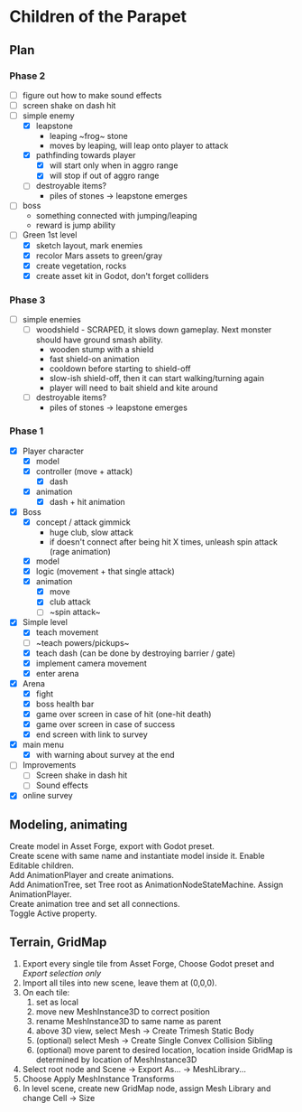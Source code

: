 # Children of the Parapet

## Plan

### Phase 2

- [ ] figure out how to make sound effects
- [ ] screen shake on dash hit
- [ ] simple enemy
	- [x] leapstone
		- leaping ~frog~ stone
		- moves by leaping, will leap onto player to attack
	- [x] pathfinding towards player
		- [x] will start only when in aggro range
		- [x] will stop if out of aggro range
	- [ ] destroyable items?
		- piles of stones -> leapstone emerges
- [ ] boss
	- something connected with jumping/leaping
	- reward is jump ability
- [ ] Green 1st level
	- [x] sketch layout, mark enemies
	- [x] recolor Mars assets to green/gray
	- [x] create vegetation, rocks
	- [x] create asset kit in Godot, don't forget colliders

### Phase 3

- [ ] simple enemies
	- [ ] woodshield - SCRAPED, it slows down gameplay. Next monster should have ground smash ability.
		- wooden stump with a shield
		- fast shield-on animation
		- cooldown before starting to shield-off
		- slow-ish shield-off, then it can start walking/turning again
		- player will need to bait shield and kite around
	- [ ] destroyable items?
		- piles of stones -> leapstone emerges

### Phase 1

- [x] Player character
	- [x] model
	- [x] controller (move + attack)
		- [x] dash
	- [x] animation
		- [x] dash + hit animation
- [x] Boss
	- [x] concept / attack gimmick
		- huge club, slow attack
		- if doesn't connect after being hit X times, unleash spin attack (rage animation)
	- [x] model
	- [x] logic (movement + that single attack)
	- [x] animation
		- [x] move
		- [x] club attack
		- [ ] ~spin attack~
- [x] Simple level
	- [x] teach movement
	- [ ] ~teach powers/pickups~
	- [x] teach dash (can be done by destroying barrier / gate)
	- [x] implement camera movement
	- [x] enter arena
- [x] Arena
	- [x] fight
	- [x] boss health bar
	- [x] game over screen in case of hit (one-hit death)
	- [x] game over screen in case of success
	- [x] end screen with link to survey
- [x] main menu
	- [x] with warning about survey at the end
	
- [ ] Improvements
	- [ ] Screen shake in dash hit
	- [ ] Sound effects
- [x] online survey

## Modeling, animating

Create model in Asset Forge, export with Godot preset.  
Create scene with same name and instantiate model inside it. Enable Editable children.  
Add AnimationPlayer and create animations.  
Add AnimationTree, set Tree root as AnimationNodeStateMachine. Assign AnimationPlayer.  
Create animation tree and set all connections.  
Toggle Active property.  

## Terrain, GridMap

1. Export every single tile from Asset Forge, Choose Godot preset and *Export selection only*
2. Import all tiles into new scene, leave them at (0,0,0). 
3. On each tile:
	1. set as local
	2. move new MeshInstance3D to correct position
	3. rename MeshInstance3D to same name as parent
	4. above 3D view, select Mesh -> Create Trimesh Static Body
	5. (optional) select Mesh -> Create Single Convex Collision Sibling
	6. (optional) move parent to desired location, location inside GridMap is determined by location of MeshInstance3D
4. Select root node and Scene -> Export As... -> MeshLibrary...
5. Choose Apply MeshInstance Transforms
6. In level scene, create new GridMap node, assign Mesh Library and change Cell -> Size
